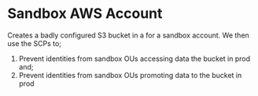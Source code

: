 # Sandbox AWS Account

Creates a badly configured S3 bucket in a for a sandbox account. We then use the
SCPs to;

1. Prevent identities from sandbox OUs accessing data the bucket in prod and;
2. Prevent identities from sandbox OUs promoting data to the bucket in prod
